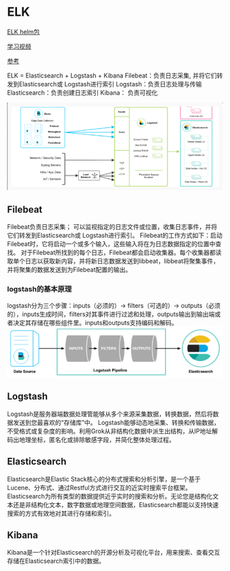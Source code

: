 # ELK


[ELK helm包](https://github.com/elastic/helm-charts/)

[学习视频](https://www.bilibili.com/video/BV1mE411f7w6)

[参考](https://zhuanlan.zhihu.com/p/351831747)


ELK = Elasticsearch + Logstash + Kibana
Filebeat：负责日志采集, 并将它们转发到Elasticsearch或 Logstash进行索引
Logstash：负责日志处理与传输
Elasticsearch：负责创建日志索引
Kibana： 负责可视化

![](images_attachments/160621611227452.png)



## Filebeat
Filebeat负责日志采集； 可以监视指定的日志文件或位置，收集日志事件，并将它们转发到Elasticsearch或 Logstash进行索引。
Filebeat的工作方式如下：启动Filebeat时，它将启动一个或多个输入，这些输入将在为日志数据指定的位置中查找。
对于Filebeat所找到的每个日志，Filebeat都会启动收集器。每个收集器都读取单个日志以获取新内容，并将新日志数据发送到libbeat，libbeat将聚集事件，并将聚集的数据发送到为Filebeat配置的输出。


### logstash的基本原理
logstash分为三个步骤：inputs（必须的）→ filters（可选的）→ outputs（必须的），inputs生成时间，filters对其事件进行过滤和处理，outputs输出到输出端或者决定其存储在哪些组件里。inputs和outputs支持编码和解码。
![](images_attachments/190262811247618.png)


## Logstash
Logstash是服务器端数据处理管能够从多个来源采集数据，转换数据，然后将数据发送到您最喜欢的“存储库”中。
Logstash能够动态地采集、转换和传输数据，不受格式或复杂度的影响。利用Grok从非结构化数据中派生出结构，从IP地址解码出地理坐标，匿名化或排除敏感字段，并简化整体处理过程。

## Elasticsearch
Elasticsearch是Elastic Stack核心的分布式搜索和分析引擎，是一个基于Lucene、分布式、通过Restful方式进行交互的近实时搜索平台框架。
Elasticsearch为所有类型的数据提供近乎实时的搜索和分析。无论您是结构化文本还是非结构化文本，数字数据或地理空间数据，Elasticsearch都能以支持快速搜索的方式有效地对其进行存储和索引。

## Kibana
Kibana是一个针对Elasticsearch的开源分析及可视化平台，用来搜索、查看交互存储在Elasticsearch索引中的数据。









